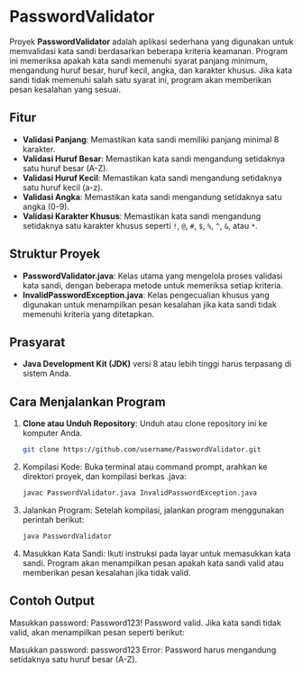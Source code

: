 # PasswordValidator

Proyek **PasswordValidator** adalah aplikasi sederhana yang digunakan untuk memvalidasi kata sandi berdasarkan beberapa kriteria keamanan. Program ini memeriksa apakah kata sandi memenuhi syarat panjang minimum, mengandung huruf besar, huruf kecil, angka, dan karakter khusus. Jika kata sandi tidak memenuhi salah satu syarat ini, program akan memberikan pesan kesalahan yang sesuai.

## Fitur

- **Validasi Panjang**: Memastikan kata sandi memiliki panjang minimal 8 karakter.
- **Validasi Huruf Besar**: Memastikan kata sandi mengandung setidaknya satu huruf besar (A-Z).
- **Validasi Huruf Kecil**: Memastikan kata sandi mengandung setidaknya satu huruf kecil (a-z).
- **Validasi Angka**: Memastikan kata sandi mengandung setidaknya satu angka (0-9).
- **Validasi Karakter Khusus**: Memastikan kata sandi mengandung setidaknya satu karakter khusus seperti `!`, `@`, `#`, `$`, `%`, `^`, `&`, atau `*`.

## Struktur Proyek

- **PasswordValidator.java**: Kelas utama yang mengelola proses validasi kata sandi, dengan beberapa metode untuk memeriksa setiap kriteria.
- **InvalidPasswordException.java**: Kelas pengecualian khusus yang digunakan untuk menampilkan pesan kesalahan jika kata sandi tidak memenuhi kriteria yang ditetapkan.

## Prasyarat

- **Java Development Kit (JDK)** versi 8 atau lebih tinggi harus terpasang di sistem Anda.

## Cara Menjalankan Program

1. **Clone atau Unduh Repository**: Unduh atau clone repository ini ke komputer Anda.
   ```bash
   git clone https://github.com/username/PasswordValidator.git


2. Kompilasi Kode: Buka terminal atau command prompt, arahkan ke direktori proyek, dan kompilasi berkas .java:

    ```bash
    javac PasswordValidator.java InvalidPasswordException.java

3. Jalankan Program: Setelah kompilasi, jalankan program menggunakan perintah berikut:

    ```bash
    java PasswordValidator
   
4. Masukkan Kata Sandi: Ikuti instruksi pada layar untuk memasukkan kata sandi. Program akan menampilkan pesan apakah kata sandi valid atau memberikan pesan kesalahan jika tidak valid.

## Contoh Output

Masukkan password: Password123!
Password valid.
Jika kata sandi tidak valid, akan menampilkan pesan seperti berikut:

Masukkan password: password123
Error: Password harus mengandung setidaknya satu huruf besar (A-Z).